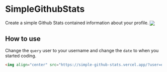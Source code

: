 # SimpleGithubStats
  Create a simple Github Stats contained information about your profile.
<img align="center" src="https://simple-github-stats.vercel.app/?user=erickcestari&date=02/01/2020" />

## How to use
  Change the ```query``` user to your username and change the ```date``` to when you started coding.
```HTML
<img align="center" src="https://simple-github-stats.vercel.app/?user=erickcestari&date=02/01/2020" />
```
